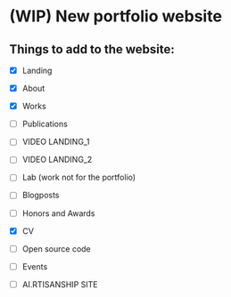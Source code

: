 # (WIP) New portfolio website

## Things to add to the website:

- [x] Landing
- [x] About
- [x] Works
- [ ] Publications
- [ ] VIDEO LANDING_1
- [ ] VIDEO LANDING_2
- [ ] Lab (work not for the portfolio)
- [ ] Blogposts
- [ ] Honors and Awards
- [X] CV
- [ ] Open source code
- [ ] Events
- [ ] AI.RTISANSHIP SITE

